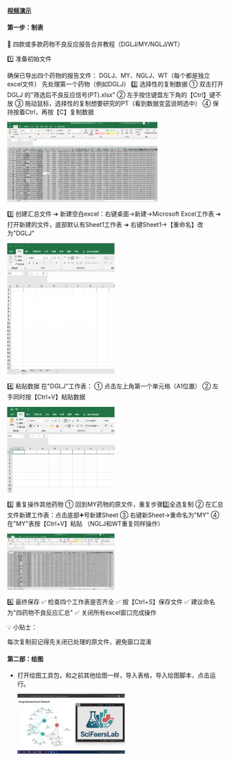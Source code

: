 #### [视频演示](https://www.bilibili.com/video/BV1SLaUzEEdN)
#### 第一步：制表
📌 四款或多款药物不良反应报告合并教程（DGLJ/MY/NGLJ/WT）

1️⃣ 准备初始文件

确保已导出四个药物的报告文件： DGLJ、MY、NGLJ、WT（每个都是独立excel文件）
先处理第一个药物（例如DGLJ）
2️⃣ 选择性的复制数据
① 双击打开 DGLJ 的"筛选后不良反应信号(PT).xlsx"
② 左手按住键盘左下角的【Ctrl】键不放
③ 拖动鼠标，选择性的复制想要研究的PT（看到数据变蓝说明选中）
④ 保持按着Ctrl，再按【C】复制数据  

  <img src="../pic/全选表格.png" alt="全选表格" width="350">

3️⃣ 创建汇总文件
➔ 新建空白excel：右键桌面→新建→Microsoft Excel工作表
➔ 打开新建的文件，底部默认有Sheet1工作表
➔ 右键Sheet1→【重命名】改为"DGLJ"  

  <img src="../pic/创建空表.png" alt="创建空表" width="250">

4️⃣ 粘贴数据
在"DGLJ"工作表：
① 点击左上角第一个单元格（A1位置）
② 左手同时按【Ctrl+V】粘贴数据  

  <img src="../pic/移动鼠标.png" alt="移动鼠标" width="250">

5️⃣ 重复操作其他药物
① 回到MY药物的原文件，重复步骤2️⃣全选复制
② 在汇总文件新建工作表：点击底部➕号新建Sheet
③ 右键新Sheet→重命名为"MY"
④ 在"MY"表按【Ctrl+V】粘贴
（NGLJ和WT重复同样操作）  

  <img src="../pic/复制完成.png" alt="复制完成" width="250">  

6️⃣ 最终保存
✅ 检查四个工作表是否齐全
✅ 按【Ctrl+S】保存文件
✅ 建议命名为"四药物不良反应汇总"
✅ 关闭所有excel窗口完成操作

💡 小贴士：

每次复制前记得先关闭已处理的原文件，避免窗口混淆

#### 第二部：绘图
- 打开绘图工具包，和之前其他绘图一样，导入表格，导入绘图脚本，点击运行。


  <img src="../pic/网络图演示2.png" alt="网络图演示2.png" width="250">  